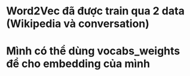 # Word2Vec đã được train qua 2 data (Wikipedia và conversation)
# Mình có thể dùng vocabs_weights để cho embedding của mình